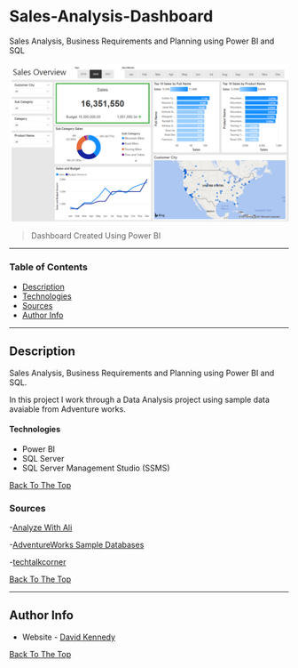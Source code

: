 # Sales-Analysis-Dashboard
Sales Analysis, Business Requirements and Planning using  Power BI and SQL


![Viz1](https://github.com/dekennedy/Sales-Analysis-Dashboard/blob/main/Sales%20DashBoard.PNG)
> Dashboard Created Using Power BI




---

### Table of Contents

- [Description](#description)
- [Technologies](#Technologies)
- [Sources](#Sources)
- [Author Info](#author-info)

---

## Description
Sales Analysis, Business Requirements and Planning using Power BI and SQL.

In this project I work through a Data Analysis project using sample data avaiable from Adventure works.  


#### Technologies

- Power BI
- SQL Server
- SQL Server Management Studio (SSMS)

[Back To The Top](#Sales-Analysis-Dashboard)

### Sources

-[Analyze With Ali](https://www.youtube.com/channel/UCaDh-eU-lds_d9kS976vBVw)

-[AdventureWorks Sample Databases](https://docs.microsoft.com/en-us/sql/samples/adventureworks-install-configure?view=sql-server-ver15&tabs=ssms)

-[techtalkcorner](https://github.com/techtalkcorner/SampleDemoFiles/blob/master/Database/AdventureWorks/Update_AdventureWorksDW_Data.sql)


[Back To The Top](#Sales-Analysis-Dashboard)

---

## Author Info

- Website - [David Kennedy](https://linkedin.com/in/david-e-kennedy)

[Back To The Top](#Sales-Analysis-Dashboard)
